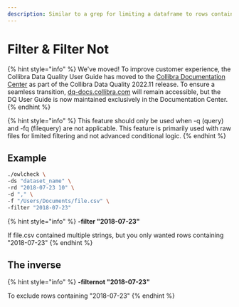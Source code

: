 ```yaml
---
description: Similar to a grep for limiting a dataframe to rows containing a substring
---
```


# Filter & Filter Not

{% hint style="info" %}
We've moved! To improve customer experience, the Collibra Data Quality User Guide has moved to the [Collibra Documentation Center](https://productresources.collibra.com/docs/collibra/latest/Content/DataQuality/DQApis/Filter%20&%20Filter%20Not.htm) as part of the Collibra Data Quality 2022.11 release. To ensure a seamless transition, [dq-docs.collibra.com](http://dq-docs.collibra.com/) will remain accessible, but the DQ User Guide is now maintained exclusively in the Documentation Center.
{% endhint %}

{% hint style="info" %}
This feature should only be used when -q (query) and -fq (filequery) are not applicable. This feature is primarily used with raw files for limited filtering and not advanced conditional logic.
{% endhint %}

## Example

```bash
./owlcheck \
-ds "dataset_name" \
-rd "2018-07-23 10" \
-d "," \
-f "/Users/Documents/file.csv" \
-filter "2018-07-23"
```

{% hint style="info" %}
**-filter "2018-07-23"**

If file.csv contained multiple strings, but you only wanted rows containing "2018-07-23"
{% endhint %}

## The inverse

{% hint style="info" %}
**-filternot "2018-07-23"**

To exclude rows containing "2018-07-23"
{% endhint %}
